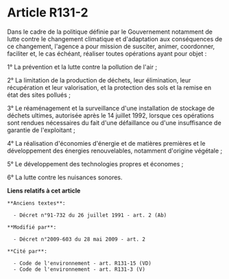 # Article R131-2

Dans le cadre de la politique définie par le Gouvernement notamment de lutte contre le changement climatique et d'adaptation
aux conséquences de ce changement, l'agence a pour mission de susciter, animer, coordonner, faciliter et, le cas échéant,
réaliser toutes opérations ayant pour objet :

1° La prévention et la lutte contre la pollution de l'air ;

2° La limitation de la production de déchets, leur élimination, leur récupération et leur valorisation, et la protection des
sols et la remise en état des sites pollués ;

3° Le réaménagement et la surveillance d'une installation de stockage de déchets ultimes, autorisée après le 14 juillet 1992,
lorsque ces opérations sont rendues nécessaires du fait d'une défaillance ou d'une insuffisance de garantie de l'exploitant ;

4° La réalisation d'économies d'énergie et de matières premières et le développement des énergies renouvelables, notamment
d'origine végétale ;

5° Le développement des technologies propres et économes ;

6° La lutte contre les nuisances sonores.

**Liens relatifs à cet article**

	**Anciens textes**:

	  - Décret n°91-732 du 26 juillet 1991 - art. 2 (Ab)

	**Modifié par**:

	  - Décret n°2009-603 du 28 mai 2009 - art. 2

	**Cité par**:

	  - Code de l'environnement - art. R131-15 (VD)
	  - Code de l'environnement - art. R131-3 (V)
